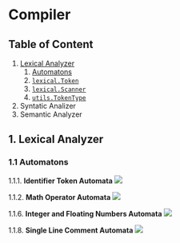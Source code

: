 # Compiler

## Table of Content

1. [Lexical Analyzer](#lexical-analyzer)
   1. [Automatons](#lexical-automatons)
   2. [`lexical.Token`](#lexical-token)
   3. [`lexical.Scanner`]("lexical-scanner")
   4. [`utils.TokenType`]("lexical-tokentype)
2. Syntatic Analizer
3. Semantic Analyzer

<a id="lexical-analyzer"></a>
## 1. Lexical Analyzer

<a id="lexical-automatons"></a>
### 1.1 Automatons

1.1.1. **Identifier Token Automata**
<image src="./static/identifier_tokens_automata.png"/>

1.1.2. **Math Operator Automata**
<image src="./static/math_operator_automata.png"/>

1.1.6. **Integer and Floating Numbers Automata**
<image src="./static/integer_and_floating_numbers_automata.png"/>

1.1.8. **Single Line Comment Automata**
<image src="./static/single_line_comment_automata.png"/>

